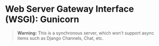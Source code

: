 # Web Server Gateway Interface (WSGI): Gunicorn
> **Warning:** This is a synchronous server, which won't support async items such as Django Channels, Chat, etc.


